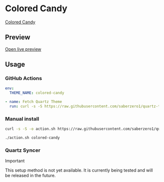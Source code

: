 # Colored Candy

[Colored Candy](#)

## Preview

[Open live preview](https://quartz-themes.github.io/colored-candy/)

## Usage

### GitHub Actions

```yaml
env:
  THEME_NAME: colored-candy
```

```yaml
- name: Fetch Quartz Theme
  run: curl -s -S https://raw.githubusercontent.com/saberzero1/quartz-themes/master/action.sh | bash -s -- $THEME_NAME
```

### Manual install

```bash
curl -s -S -o action.sh https://raw.githubusercontent.com/saberzero1/quartz-themes/master/action.sh

./action.sh colored-candy
```

### Quartz Syncer

> [!IMPORTANT]
> This setup method is not yet available. It is currently being tested and will be released in the future.
